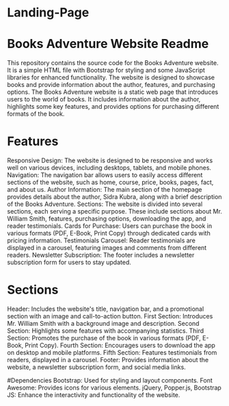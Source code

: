 # Landing-Page
# Books Adventure Website Readme
This repository contains the source code for the Books Adventure website. It is a simple HTML file with Bootstrap for styling and some JavaScript libraries for enhanced functionality. The website is designed to showcase books and provide information about the author, features, and purchasing options.
The Books Adventure website is a static web page that introduces users to the world of books. It includes information about the author, highlights some key features, and provides options for purchasing different formats of the book.

# Features
Responsive Design: The website is designed to be responsive and works well on various devices, including desktops, tablets, and mobile phones.
Navigation: The navigation bar allows users to easily access different sections of the website, such as home, course, price, books, pages, fact, and about us.
Author Information: The main section of the homepage provides details about the author, Sidra Kubra, along with a brief description of the Books Adventure.
Sections: The website is divided into several sections, each serving a specific purpose. These include sections about Mr. William Smith, features, purchasing options, downloading the app, and reader testimonials.
Cards for Purchase: Users can purchase the book in various formats (PDF, E-Book, Print Copy) through dedicated cards with pricing information.
Testimonials Carousel: Reader testimonials are displayed in a carousel, featuring images and comments from different readers.
Newsletter Subscription: The footer includes a newsletter subscription form for users to stay updated.

# Sections
Header: Includes the website's title, navigation bar, and a promotional section with an image and call-to-action button.
First Section: Introduces Mr. William Smith with a background image and description.
Second Section: Highlights some features with accompanying statistics.
Third Section: Promotes the purchase of the book in various formats (PDF, E-Book, Print Copy).
Fourth Section: Encourages users to download the app on desktop and mobile platforms.
Fifth Section: Features testimonials from readers, displayed in a carousel.
Footer: Provides information about the website, a newsletter subscription form, and social media links.

#Dependencies
Bootstrap: Used for styling and layout components.
Font Awesome: Provides icons for various elements.
jQuery, Popper.js, Bootstrap JS: Enhance the interactivity and functionality of the website.
